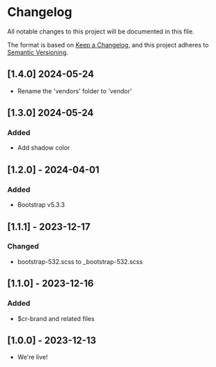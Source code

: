 # Changelog

All notable changes to this project will be documented in this file.

The format is based on [Keep a Changelog](https://keepachangelog.com/en/1.0.0/),
and this project adheres to [Semantic Versioning](https://semver.org/spec/v2.0.0.html).

<!-- ## [Unreleased] -->

## [1.4.0] 2024-05-24

- Rename the 'vendors' folder to 'vendor'

## [1.3.0] 2024-05-24

### Added

- Add shadow color

## [1.2.0] - 2024-04-01

### Added

- Bootstrap v5.3.3

## [1.1.1] - 2023-12-17

### Changed

- bootstrap-532.scss to \_bootstrap-532.scss

## [1.1.0] - 2023-12-16

### Added

- $cr-brand and related files

## [1.0.0] - 2023-12-13

- We're live!

<!--
## [0.0.0] - YYYY-MM-DD
### Added
### Changed
### Deprecated
### Removed
### Fixed
### Security
-->
